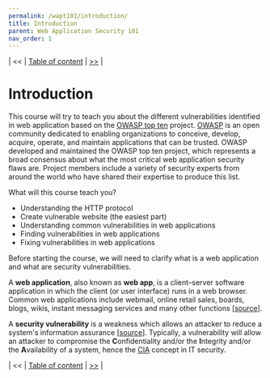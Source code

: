 ```yaml
---
permalink: /wapt101/introduction/
title: Introduction
parent: Web Application Security 101
nav_order: 1
---
```


| << | [Table of content](https://beaujeant.github.io/WAPT101/) | [>>](https://beaujeant.github.io/WAPT101/components/) |

Introduction
============

This course will try to teach you about the different vulnerabilities identified in web application based on the [OWASP top ten](https://www.owasp.org/index.php/Category:OWASP_Top_Ten_Project) project. [OWASP](https://www.owasp.org/index.php/About_OWASP) is an open community dedicated to enabling organizations to conceive, develop, acquire, operate, and maintain applications that can be trusted. OWASP developed and maintained the OWASP top ten project, which represents a broad consensus about what the most critical web application security flaws are. Project members include a variety of security experts from around the world who have shared their expertise to produce this list.

What will this course teach you?

* Understanding the HTTP protocol
* Create vulnerable website (the easiest part)
* Understanding common vulnerabilities in web applications
* Finding vulnerabilities in web applications
* Fixing vulnerabilities in web applications

Before starting the course, we will need to clarify what is a web application and what are security vulnerabilities.

A __web application__, also known as __web app__, is a client–server software application in which the client (or user interface) runs in a web browser. Common web applications include webmail, online retail sales, boards, blogs, wikis, instant messaging services and many other functions [[source](https://en.wikipedia.org/wiki/Web_application)].

A __security vulnerability__ is a weakness which allows an attacker to reduce a system's information assurance [[source](https://en.wikipedia.org/wiki/Vulnerability_%28computing%29)]. Typically, a vulnerability will allow an attacker to compromise the __C__​onfidentiality and/or the __I__​ntegrity and/or the __A__​vailability of a system, hence the [CIA](https://en.wikipedia.org/wiki/Information_security#Key_concepts) concept in IT security.

| << | [Table of content](https://beaujeant.github.io/WAPT101/) | [>>](https://beaujeant.github.io/WAPT101/components/) |
